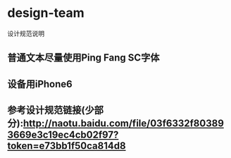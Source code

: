 # design-team
设计规范说明

## 普通文本尽量使用Ping Fang SC字体

## 设备用iPhone6

## 参考设计规范链接(少部分):http://naotu.baidu.com/file/03f6332f803893669e3c19ec4cb02f97?token=e73bb1f50ca814d8

